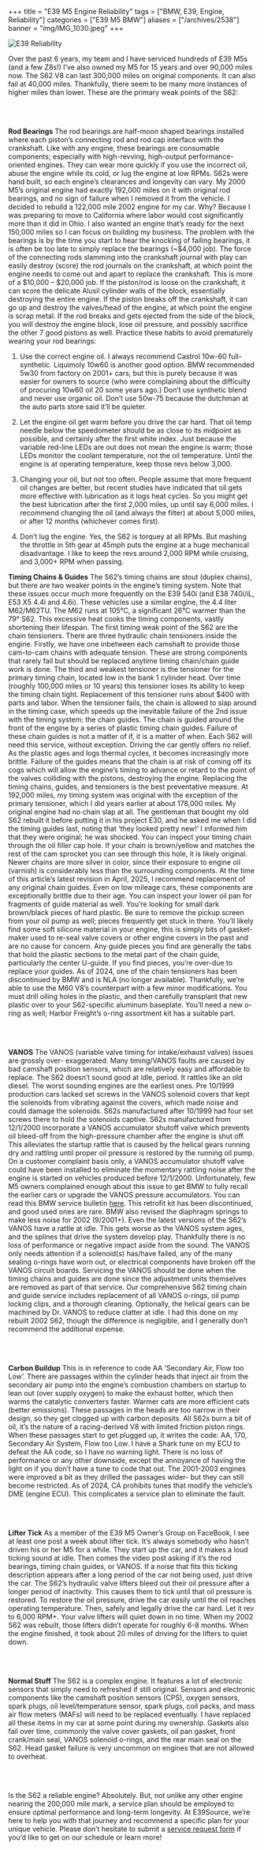 
+++
title = "E39 M5 Engine Reliability"
tags = ["BMW, E39, Engine, Reliability"]
categories = ["E39 M5 BMW"]
aliases = ["/archives/2538"]
banner = "img/IMG_1030.jpeg"
+++


![E39 Reliability](../img/IMG_1030.jpeg)

Over the past 6 years, my team and I have serviced hundreds of E39 M5s (and a few Z8s!) I’ve also owned my M5 for 15 years and over 90,000 miles now. The S62 V8 can last 300,000 miles on original components. It can also fail at 40,000 miles. Thankfully, there seem to be many more instances of higher miles than lower. These are the primary weak points of the S62:

&nbsp;<br/><br/>

**Rod Bearings** The rod bearings are half-moon shaped bearings installed where each piston’s
connecting rod and rod cap interface with the crankshaft. Like with any engine, these bearings are
consumable components; especially with high-revving, high-output performance-oriented engines.
They can wear more quickly if you use the incorrect oil, abuse the engine while its cold, or lug the
engine at low RPMs. S62s were hand built, so each engine’s clearances and longevity can vary. My
2000 M5’s original engine had exactly 192,000 miles on it with original rod bearings, and no sign of
failure when I removed it from the vehicle. I decided to rebuild a 122,000 mile 2002 engine for my
car. Why? Because I was preparing to move to California where labor would cost significantly more
than it did in Ohio. I also wanted an engine that’s ready for the next 150,000 miles so I can focus on
building my business. The problem with the bearings is by the time you start to hear the knocking of
failing bearings, it is often be too late to simply replace the bearings (~$4,000 job). The force of the
connecting rods slamming into the crankshaft journal with play can easily destroy (score) the rod
journals on the crankshaft, at which point the engine needs to come out and apart to replace the
crankshaft. This is more of a $10,000 – $20,000 job. If the piston/rod is loose on the crankshaft, it
can score the delicate Alusil cylinder walls of the block, essentially destroying the entire engine. If
the piston breaks off the crankshaft, it can go up and destroy the valves/head of the engine, at which
point the engine is scrap metal. If the rod breaks and gets ejected from the side of the block, you will
destroy the engine block, lose oil pressure, and possibly sacrifice the other 7 good pistons as well.
Practice these habits to avoid prematurely wearing your rod bearings:

1. Use the correct engine oil. I always recommend Castrol 10w-60 full-synthetic. Liquimoly
10w60 is another good option. BMW recommended 5w30 from factory on 2001+ cars, but
this is purely because it was easier for owners to source (who were complaining about the
difficulty of procuring 10w60 oil 20 some years ago.) Don’t use synthetic blend and never
use organic oil. Don’t use 50w-75 because the dutchman at the auto parts store said it’ll be
quieter.


2. Let the engine oil get warm before you drive the car hard. That oil temp needle below the
speedometer should be as close to its midpoint as possible, and certainly after the first white
index. Just because the variable red-line LEDs are out does not mean the engine is warm;
those LEDs monitor the coolant temperature, not the oil temperature. Until the engine is at
operating temperature, keep those revs below 3,000.

3. Changing your oil, but not too often. People assume that more frequent oil changes are
better, but recent studies have indicated that oil gets more effective with lubrication as it logs
heat cycles. So you might get the best lubrication after the first 2,000 miles, up until say
6,000 miles. I recommend changing the oil (and always the filter) at about 5,000 miles, or
after 12 months (whichever comes first).

4. Don’t lug the engine. Yes, the S62 is torquey at all RPMs. But mashing the throttle in 5th
gear at 45mph puts the engine at a huge mechanical disadvantage. I like to keep the revs
around 2,000 RPM while cruising, and 3,000+ RPM when passing.

**Timing Chains & Guides** The S62’s timing chains are stout (duplex chains), but there are two
weaker points in the engine’s timing system. Note that these issues occur much more frequently on
the E39 540i (and E38 740i/iL, E53 X5 4.4i and 4.6i). These vehicles use a similar engine, the 4.4
liter M62/M62TU. The M62 runs at 105°C, a significant 26°C warmer than the 79° S62. This
excessive heat cooks the timing components, vastly shortening their lifespan. The first timing weak
point of the S62 are the chain tensioners. There are three hydraulic chain tensioners inside the
engine. Firstly, we have one inbetween each camshaft to provide those cam-to-cam chains with
adequate tension. These are strong components that rarely fail but should be replaced anytime
timing chain/chain guide work is done. The third and weakest tensioner is the tensioner for the
primary timing chain, located low in the bank 1 cylinder head. Over time (roughly 100,000 miles or
10 years) this tensioner loses its ability to keep the timing chain tight. Replacement of this tensioner
runs about $400 with parts and labor. When the tensioner fails, the chain is allowed to slap around
in the timing case, which speeds up the inevitable failure of the 2nd issue with the timing system: the
chain guides. The chain is guided around the front of the engine by a series of plastic timing chain
guides. Failure of these chain guides is not a matter of if, it is a matter of when. Each S62 will need
this service, without exception. Driving the car gently offers no relief. As the plastic ages and logs
thermal cycles, it becomes increasingly more brittle. Failure of the guides means that the chain is at
risk of coming off its cogs which will allow the engine’s timing to advance or retard to the point of the
valves colliding with the pistons, destroying the engine. Replacing the timing chains, guides, and
tensioners is the best preventative measure. At 192,000 miles, my timing system was original with
the exception of the primary tensioner, which I did years earlier at about 178,000 miles. My original
engine had no chain slap at all. The gentleman that bought my old S62 rebuilt it before putting it in
his project E30, and he asked me when I did the timing guides last, noting that ‘they looked pretty
new!’ I informed him that they were original; he was shocked. You can inspect your timing chain
through the oil filler cap hole. If your chain is brown/yellow and matches the rest of the cam sprocket
you can see through this hole, it is likely original. Newer chains are more silver in color, since their
exposure to engine oil (varnish) is considerably less than the surrounding components. At the time
of this article’s latest revision in April, 2025, I recommend replacement of any original chain guides.
Even on low mileage cars, these components are exceptionally brittle due to their age. You can
inspect your lower oil pan for fragments of guide material as well. You’re looking for small dark
brown/black pieces of hard plastic. Be sure to remove the pickup screen from your oil pump as well;
pieces frequently get stuck in there. You’ll likely find some soft silicone material in your engine, this
is simply bits of gasket-maker used to re-seal valve covers or other engine covers in the past and
are no cause for concern. Any guide pieces you find are generally the tabs that hold the plastic
sections to the metal part of the chain guide, particularly the center U-guide. If you find pieces,
you’re over-due to replace your guides. As of 2024, one of the chain tensioners has been
discontinued by BMW and is NLA (no longer available). Thankfully, we’re able to use the M60 V8’s
counterpart with a few minor modifications. You must drill oiling holes in the plastic, and then
carefully transplant that new plastic over to your S62-specific aluminum baseplate. You’ll need a
new o-ring as well; Harbor Freight’s o-ring assortment kit has a suitable part.

&nbsp;<br/><br/>

**VANOS** The VANOS (variable valve timing for intake/exhaust valves) issues are grossly over-
exaggerated. Many timing/VANOS faults are caused by bad camshaft position sensors, which are
relatively easy and affordable to replace. The S62 doesn’t sound good at idle, period. It rattles like
an old diesel. The worst sounding engines are the earliest ones. Pre 10/1999 production cars
lacked set screws in the VANOS solenoid covers that kept the solenoids from vibrating against the
covers, which made noise and could damage the solenoids. S62s manufactured after 10/1999 had
four set screws there to hold the solenoids captive. S62s manufactured from 12/1/2000 incorporate
a VANOS accumulator shutoff valve which prevents oil bleed-off from the high-pressure chamber
after the engine is shut off. This alleviates the startup rattle that is caused by the helical gears
running dry and rattling until proper oil pressure is restored by the running oil pump. On a customer
complaint basis only, a VANOS accumulator shutoff valve could have been installed to eliminate the
momentary rattling noise after the engine is started on vehicles produced before 12/1/2000.
Unfortunately, few M5 owners complained enough about this issue to get BMW to fully recall the
earlier cars or upgrade the VANOS pressure accumulators. You can read this BMW service
bulletin [here](https://www.dropbox.com/s/j4n8093162gk3fd/S62%20VANOS%20Rattle%202000.pdf?dl=0). This retrofit kit has been discontinued, and good used ones are rare. BMW also revised the diaphragm springs to make less noise for 2002 (9/2001+). Even the latest versions of
the S62’s VANOS have a rattle at idle. This gets worse as the VANOS system ages, and the splines
that drive the system develop play. Thankfully there is no loss of performance or negative impact
aside from the sound. The VANOS only needs attention if a solenoid(s) has/have failed, any of the
many sealing o-rings have worn out, or electrical components have broken off the VANOS circuit
boards. Servicing the VANOS should be done when the timing chains and guides are done since
the adjustment units themselves are removed as part of that service. Our comprehensive S62
timing chain and guide service includes replacement of all VANOS o-rings, oil pump locking clips,
and a thorough cleaning. Optionally, the helical gears can be machined by Dr. VANOS to reduce
clatter at idle. I had this done on my rebuilt 2002 S62, though the difference is negligible, and I
generally don’t recommend the additional expense.

&nbsp;<br/><br/>

**Carbon Buildup** This is in reference to code AA ‘Secondary Air, Flow too Low’. There are
passages within the cylinder heads that inject air from the secondary air pump into the engine’s
combustion chambers on startup to lean out (over supply oxygen) to make the exhaust hotter, which
then warms the catalytic converters faster. Warmer cats are more efficient cats (better emissions).
These passages in the heads are too narrow in their design, so they get clogged up with carbon
deposits. All S62s burn a bit of oil, it’s the nature of a racing-derived V8 with limited friction piston
rings. When these passages start to get plugged up, it writes the code: AA, 170, Secondary Air
System, Flow too Low. I have a Shark tune on my ECU to defeat the AA code, so I have no warning
light. There is no loss of performance or any other downside, except the annoyance of having the
light on if you don’t have a tune to code that out. The 2001-2003 engines were improved a bit as
they drilled the passages wider- but they can still become restricted. As of 2024, CA prohibits tunes
that modify the vehicle’s DME (engine ECU). This complicates a service plan to eliminate the fault.

&nbsp;<br/><br/>

**Lifter Tick** As a member of the E39 M5 Owner’s Group on FaceBook, I see at least one post a
week about lifter tick. It’s always somebody who hasn’t driven his or her M5 for a while. They start
up the car, and it makes a loud ticking sound at idle. Then comes the video post asking if it’s the rod
bearings, timing chain guides, or VANOS. If a noise that fits this ticking description appears after a
long period of the car not being used, just drive the car. The S62’s hydraulic valve lifters bleed out
their oil pressure after a longer period of inactivity. This causes them to tick until that oil pressure is
restored. To restore the oil pressure, drive the car easily until the oil reaches operating temperature.
Then, safely and legally drive the car hard. Let it rev to 6,000 RPM+. Your valve lifters will quiet
down in no time. When my 2002 S62 was rebuilt, those lifters didn’t operate for roughly 6-8 months.
When the engine finished, it took about 20 miles of driving for the lifters to quiet down.   

&nbsp;<br/><br/>

**Normal Stuff** The S62 is a complex engine. It features a lot of electronic sensors that simply need
to refreshed if still original. Sensors and electronic components like the camshaft position sensors
(CPS), oxygen sensors, spark plugs, oil level/temperature sensor, spark plugs, coil packs, and mass
air flow meters (MAFs) will need to be replaced eventually. I have replaced all these items in my car
at some point during my ownership. Gaskets also fail over time, commonly the valve cover gaskets,
oil pan gasket, front crank/main seal, VANOS solenoid o-rings, and the rear main seal on the S62.
Head gasket failure is very uncommon on engines that are not allowed to overheat.

&nbsp;<br/><br/>

Is the S62 a reliable engine? Absolutely. But, not unlike any other engine nearing the 200,000 mile
mark, a service plan should be employed to ensure optimal performance and long-term longevity. At
E39Source, we’re here to help you with that journey and recommend a specific plan for your unique
vehicle. Please don’t hesitate to submit a [service request form](https://www.e39source.com/service/) if you’d like to get on our schedule or
learn more!

&nbsp;<br/><br/>

